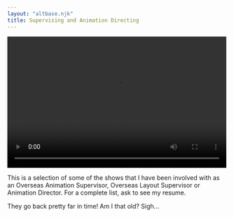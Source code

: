 ```yaml
---
layout: "altbase.njk"
title: Supervising and Animation Directing
---
```


<video width="500" height="300" controls>
    <source src="/assets/images/videos/DemoReel.mp4" type="video/mp4">
    Your browser does not support the video tag
</video>

This is a selection of some of the shows that I have been involved with as an Overseas Animation Supervisor, Overseas Layout Supervisor or Animation Director. For a complete list, ask to see my resume. 

They go back pretty far in time! Am I that old? Sigh...

